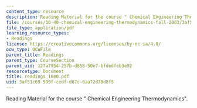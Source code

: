```yaml
---
content_type: resource
description: Reading Material for the course " Chemical Engineering Thermodynamics".
file: /courses/10-40-chemical-engineering-thermodynamics-fall-2003/3af51c69599fcedfd67c6aa72d70d8f5_readings_1040.pdf
file_type: application/pdf
learning_resource_types:
- Readings
license: https://creativecommons.org/licenses/by-nc-sa/4.0/
ocw_type: OCWFile
parent_title: Readings
parent_type: CourseSection
parent_uid: 127a7954-257b-d858-50e7-bfdedfeb3e92
resourcetype: Document
title: readings_1040.pdf
uid: 3af51c69-599f-cedf-d67c-6aa72d70d8f5
---
```

Reading Material for the course " Chemical Engineering Thermodynamics".